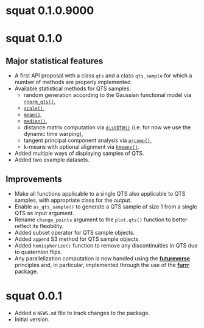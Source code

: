# squat 0.1.0.9000

# squat 0.1.0

## Major statistical features
* A first API proposal with a class `qts` and a class `qts_sample` for which a
number of methods are properly implemented.
* Available statistical methods for QTS samples: 
  * random generation according to the Gaussian functional model via
  [`rnorm_qts()`](https://lmjl-alea.github.io/squat/reference/rnorm_qts.html),
  * [`scale()`](https://lmjl-alea.github.io/squat/reference/scale.html), 
  * [`mean()`](https://lmjl-alea.github.io/squat/reference/mean.qts_sample.html), 
  * [`median()`](https://lmjl-alea.github.io/squat/reference/median.qts_sample.html),
  * distance matrix computation via [`distDTW()`](https://lmjl-alea.github.io/squat/reference/distDTW.html) (i.e. for now we use the dynamic time warping),
  * tangent principal component analysis via [`prcomp()`](https://lmjl-alea.github.io/squat/reference/prcomp.qts_sample.html),
  * k-means with optional alignment via [`kmeans()`](https://lmjl-alea.github.io/squat/reference/kmeans.html).
* Added multiple ways of displaying samples of QTS.
* Added two example datasets.

## Improvements
* Make all functions applicable to a single QTS also applicable to QTS samples,
with appropriate class for the output.
* Enable `as_qts_sample()` to generate a QTS sample of size 1 from a single QTS
as input argument.
* Rename `change_points` argument to the `plot.qts()` function to better reflect
its flexibility.
* Added subset operator for QTS sample objects.
* Added `append` S3 method for QTS sample objects.
* Added `hemispherize()` function to remove any discontinuities in QTS due to
quaternion flips.
* Any parallelization computation is now handled using the
[**futureverse**](https://www.futureverse.org) principles and, in particular,
implemented through the use of the [**furrr**](https://furrr.futureverse.org)
package.

# squat 0.0.1

* Added a `NEWS.md` file to track changes to the package.
* Initial version.
